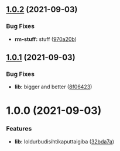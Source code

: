 ## [1.0.2](https://github.com/alexek1987/npm-mongoose/compare/v1.0.1...v1.0.2) (2021-09-03)


### Bug Fixes

* **rm-stuff:** stuff ([970a20b](https://github.com/alexek1987/npm-mongoose/commit/970a20b47139c09d3d970c90db05be841f37a015))

## [1.0.1](https://github.com/alexek1987/npm-mongoose/compare/v1.0.0...v1.0.1) (2021-09-03)


### Bug Fixes

* **lib:** bigger and better ([8f06423](https://github.com/alexek1987/npm-mongoose/commit/8f0642301cb7616e6dc67f3720891eec57946d0f))

# 1.0.0 (2021-09-03)


### Features

* **lib:** loldurbudisihtikaputtaigiba ([32bda7a](https://github.com/alexek1987/npm-mongoose/commit/32bda7a2419d2ea33687e3824340b3d2dad450fc))

